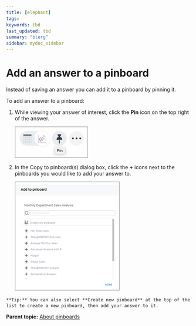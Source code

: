 ```yaml
---
title: [elephant]
tags: 
keywords: tbd
last_updated: tbd
summary: "blerg"
sidebar: mydoc_sidebar
---
```

# Add an answer to a pinboard

Instead of saving an answer you can add it to a pinboard by pinning it.

To add an answer to a pinboard:

1.   While viewing your answer of interest, click the **Pin** icon on the top right of the answer. 

     ![](../../../images/add_to_pinboard.png "Pin an answer to a pinboard icon") 

2.   In the Copy to pinboard(s) dialog box, click the **+** icons next to the pinboards you would like to add your answer to. 

     ![](../../../images/copy_to_pinboard.png "Add filters menu") 

    **Tip:** You can also select **Create new pinboard** at the top of the list to create a new pinboard, then add your answer to it.


**Parent topic:** [About pinboards](../../../pages/end_user_guide/pinboards/about_pinboards.html)

